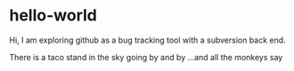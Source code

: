 # hello-world
Hi, I am exploring github as a bug tracking tool with a subversion back end.

There is a taco stand in the sky going by and by
...and all the monkeys say
